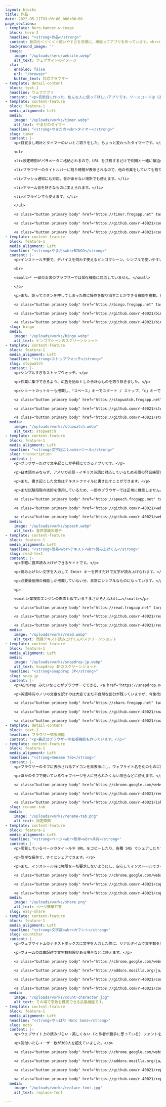 ```yaml
---
layout: blocks
title: 作品
date: 2022-05-21T03:00:00.000+00:00
page_sections:
- template: hero-banner-w-image
  block: hero-2
  headline: "<strong>作品</strong>"
  content: 技術力＜＜＜＜＜使いやすさを念頭に、頑張ってアプリを作っています。<br>(技術力も高めねば……)<br>
  background_image: ''
  image:
    image: "/uploads/hero/website.webp"
    alt_text: ウェブサイトのイメージ
  cta:
    enabled: false
    url: "/browser"
    button_text: 対応ブラウザー
- template: detail-content
  block: text-1
  headline: ウェブアプリ
  content: "<p>真面目に作った、色んな人に使ってほしいアプリです。ソースコードは GitHub に、アプリもインターネット上に公開しています。</p>"
- template: content-feature
  block: feature-1
  media_alignment: Left
  media:
    image: "/uploads/works/timer.webp"
    alt_text: やまだのタイマー
  headline: "<strong>やまだの<wbr>タイマー</strong>"
  slug: timer
  content: |-
    <p>目覚まし時計とタイマーのいいとこ取りをした、ちょっと変わったタイマーです。</p><p>もともと学校でクラス解散までの時間をカウントダウンする目的で作ったのですが、それ以外にもいろいろな機能を追加し様々な用途で使えるようにしました。</p>

    <ul>

    <li>設定時刻がパラメータに格納されるので、URL を共有するだけで仲間と一緒に緊迫のカウントダウンを楽しめます。</li>

    <li>ブラウザーのタイトルバーに残り時間が表示されるので、他の作業をしていても残り時間を確認できます。</li>

    <li>プッシュ通知にも対応。音が出せない場所でも使えます。</li>

    <li>アラーム音を好きなものに変えられます。</li>

    <li>オフラインでも使えます。</li>

    </ul>

    <a class="button primary body" href="https://timer.frogapp.net" target="_blank">アプリを開く</a>

    <a class="button primary body" href="https://github.com/r-40021/countdown-timer" target="_blank" rel="noopener noreferrer">ソースコードを見る</a>

    <a class="button primary body" href="https://github.com/r-40021/countdown-timer/issues" target="_blank" rel="noopener noreferrer">問題を報告</a>
- template: content-feature
  block: feature-1
  media_alignment: Left
  headline: "<strong>やまだ<wbr>BINGO</strong>"
  content: |-
    <p>インストール不要で、デバイスを問わず使えるビンゴマシーン。シンプルで使いやすい上に、履歴の自動保存機能まで搭載しています。

    <br>

    <small>* 一部の太古のブラウザーでは保存機能に対応していません。</small>

    </p>

    <p>また、誤ってボタンを押してしまった際に操作を取り消すことができる機能を搭載。ビンゴ大会のあるあるなハプニングにも、戸惑うことなく対応できます。</p>

    <a class="button primary body" href="https://bingo.frogapp.net" target="_blank">アプリを開く</a>

    <a class="button primary body" href="https://github.com/r-40021/bingo" target="_blank" rel="noopener noreferrer">ソースコードを見る</a>

    <a class="button primary body" href="https://github.com/r-40021/bingo/issues" target="_blank" rel="noopener noreferrer">問題を報告</a>
  slug: bingo
  media:
    image: "/uploads/works/bingo.webp"
    alt_text: ビンゴマシーンのスクリーンショット
- template: content-feature
  block: feature-1
  media_alignment: Left
  headline: "<strong>ストップウォッチ</strong>"
  slug: stopwatch
  content: |-
    <p>シンプルすぎるストップウォッチ。</p>

    <p>作業に集中できるよう、広告を始めとした余計なものを取り除きました。</p>

    <p>ショートカットキーも搭載し、「スペース」キーでスタート / ストップ、「c」キーでリセットの操作を行えます。</p>

    <a class="button primary body" href="https://stopwatch.frogapp.net" target="_blank">アプリを開く</a>

    <a class="button primary body" href="https://github.com/r-40021/stopwatch/" target="_blank" rel="noopener noreferrer">ソースコードを見る</a>

    <a class="button primary body" href="https://github.com/r-40021/stopwatch/issues/" target="_blank" rel="noopener noreferrer">問題を報告</a>
  media:
    image: "/uploads/works/stopwatch.webp"
    alt_text: stopwatch
- template: content-feature
  block: feature-1
  media_alignment: Left
  headline: "<strong>文字起こし<wbr>ツール</strong>"
  slug: transcription
  content: |-
    <p>ブラウザーだけで文字起こしが手軽にできるアプリです。</p>

    <p>日本語のみならず、アメリカ英語・イギリス英語に対応しているため英語の発音練習にも最適です。</p>

    <p>また、書き起こした文章はテキストファイルに書き出すことができます。</p>

    <p>まだ試験段階の技術を使用しているため、一部のブラウザーでは正常に機能しません。Chrome、Edge 等の最新のブラウザーでご利用下さい。</p>

    <a class="button primary body" href="https://speech.frogapp.net" target="_blank">アプリを開く</a>

    <a class="button primary body" href="https://github.com/r-40021/web-speech-api" target="_blank" rel="noopener noreferrer">ソースコードを見る</a>

    <a class="button primary body" href="https://github.com/r-40021/web-speech-api/issues/" target="_blank" rel="noopener noreferrer">問題を報告</a>
  media:
    image: "/uploads/works/speech.webp"
    alt_text: 音声認識の様子
- template: content-feature
  block: feature-1
  media_alignment: Left
  headline: "<strong>簡易<wbr>テキスト<wbr>読み上げくん</strong>"
  slug: read-text
  content: |-
    <p>手軽に音声読み上げができるサイトです。</p>

    <p>読み上げたい文字を入力して Enter キーを押すだけで文字が読み上げられます。</p>

    <p>必要最低限の機能しか搭載していない分、非常にシンプルなものになっています。</p>

    <p>

    <small>某検索エンジンの画面と似ている？まさかそんなわけ……</small></p>

    <a class="button primary body" href="https://read.frogapp.net" target="_blank">アプリを開く</a>

    <a class="button primary body" href="https://github.com/r-40021/read-text" target="_blank" rel="noopener noreferrer">ソースコードを見る</a>

    <a class="button primary body" href="https://github.com/r-40021/read-text/issues/" target="_blank" rel="noopener noreferrer">問題を報告</a>
  media:
    image: "/uploads/works/read.webp"
    alt_text: 簡易テキスト読み上げくんのスクリーンショット
- template: content-feature
  block: feature-1
  media_alignment: Left
  media:
    image: "/uploads/works/snapdrop-jp.webp"
    alt_text: Snapdrop JPのスクリーンショット
  headline: "<strong>Snapdrop JP</strong>"
  slug: snap-jp
  content: |-
    <p>AirDrop みたいなことがブラウザーでできる、<a href="https://snapdrop.net/" target="_blank" rel="noopener noreferrer">Snapdrop</a> を日本語化したアプリです。</p>

    <p>英語特有のノリの文章を訳すのは大変でまだ不自然な部分が残っていますが、今後改善していきます。</p>

    <a class="button primary body" href="https://share.frogapp.net" target="_blank">アプリを開く</a>

    <a class="button primary body" href="https://github.com/r-40021/snapdrop-jp" target="_blank" rel="noopener noreferrer">ソースコードを見る</a>

    <a class="button primary body" href="https://github.com/r-40021/snapdrop-jp/issues" target="_blank" rel="noopener noreferrer">問題を報告</a>
- template: detail-content
  block: text-1
  headline: ブラウザー拡張機能
  content: "<p>最近はブラウザーの拡張機能も作っています。</p>"
- template: content-feature
  block: feature-1
  media_alignment: Left
  headline: "<strong>Rename Tab</strong>"
  content: |-
    <p>ブラウザーのタブに表示されるアイコンを非表示にし、ウェブサイト名を別のものに置き換える拡張機能です。</p>

    <p>ほかのタブで開いているウェブページを人に見られたくない場合などに使えます。</p>

    <a class="button primary body" href="https://chrome.google.com/webstore/detail/rename-tab/nbpkdabdmbefnemcjehinaeklgmngdoo" target="_blank" rel="noopener noreferrer">インストール</a>

    <a class="button primary body" href="https://github.com/r-40021/rename_tab" target="_blank" rel="noopener noreferrer">ソースコードを見る</a>

    <a class="button primary body" href="https://github.com/r-40021/ishiki_takaku/issues/" target="_blank" rel="noopener noreferrer">問題を報告</a>
  slug: rename-tab
  media:
    image: "/uploads/works/rename-tab.png"
    alt_text: 設定画面
- template: content-feature
  block: feature-1
  media_alignment: Left
  headline: "<strong>ページ<wbr>簡単<wbr>共有</strong>"
  content: |-
    <p>閲覧しているページのタイトルや URL をコピーしたり、各種 SNS でシェアしたりできる拡張機能です。</p>

    <p>簡単な操作で、すぐにシェアできます。</p>

    <p>また、インストール時に権限を一切要求しないようにし、安心してインストールできるようにしました。</p>

    <a class="button primary body" href="https://chrome.google.com/webstore/detail/easy-page-sharing/eoccdpbaigkllhflcgidhpcedgmlckkp" target="_blank" rel="noopener noreferrer">インストール</a>

    <a class="button primary body" href="https://github.com/r-40021/copy_title-URL" target="_blank" rel="noopener noreferrer">ソースコードを見る</a>

    <a class="button primary body" href="https://github.com/r-40021/copy_title-URL/issues/" target="_blank" rel="noopener noreferrer">問題を報告</a>
  media:
    image: "/uploads/works/share.png"
    alt_text: ページ簡単共有
  slug: easy-share
- template: content-feature
  block: feature-1
  media_alignment: Left
  headline: "<strong>文字数<wbr>カウント</strong>"
  slug: countChar
  content: |-
    <p>ウェブサイト上のテキストボックスに文字を入力した際に、リアルタイムで文字数を表示する拡張機能です。</p>

    <p>フォームの自由記述で文字数制限がある場合などに使えます。</p>

    <a class="button primary body" href="https://chrome.google.com/webstore/detail/%E6%96%87%E5%AD%97%E6%95%B0%E3%82%AB%E3%82%A6%E3%83%B3%E3%83%88/bhfihcmmnnagikobmgakbjliddjmfgmd" target="_blank" rel="noopener noreferrer">インストール (Chrome)</a>

    <a class="button primary body" href="https://addons.mozilla.org/ja/firefox/addon/count-character/" target="_blank" rel="noopener noreferrer">インストール (Firefox)</a>

    <a class="button primary body" href="https://github.com/r-40021/count-character" target="_blank" rel="noopener noreferrer">ソースコードを見る</a>

    <a class="button primary body" href="https://github.com/r-40021/count-character/issues/" target="_blank" rel="noopener noreferrer">問題を報告</a>
  media:
    image: "/uploads/works/count-character.jpg"
    alt_text: その場で字数を確認できる拡張機能です。
- template: content-feature
  block: feature-1
  media_alignment: Left
  headline: "<strong>やっぱり Noto Sans</strong>"
  slug: noto
  content: |-
    <p>ウェブサイト上の読みづらい・美しくない (と作者が勝手に思っている) フォントを、読みやすく美しい Noto Sans に置き換える拡張機能です。</p>

    <p>気付いたらユーザー数が300人を超えていました。</p>

    <a class="button primary body" href="https://chrome.google.com/webstore/detail/oecglhldbofcklanmhckefiflhfhabdd" target="_blank" rel="noopener noreferrer">インストール (Chrome)</a>

    <a class="button primary body" href="https://addons.mozilla.org/ja/firefox/addon/replace-with-noto/" target="_blank" rel="noopener noreferrer">インストール (Firefox)</a>

    <a class="button primary body" href="https://github.com/r-40021/replace-font" target="_blank" rel="noopener noreferrer">ソースコードを見る</a>

    <a class="button primary body" href="https://github.com/r-40021/replace-font/issues/" target="_blank" rel="noopener noreferrer">問題を報告</a>
  media:
    image: "/uploads/works/replace-font.jpg"
    alt_text: replace-font

---
```

